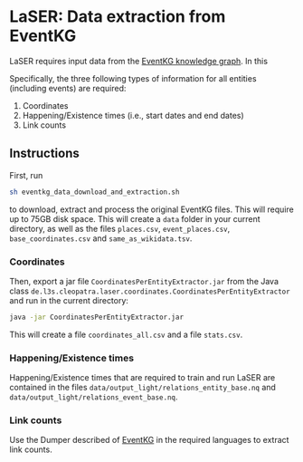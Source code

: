 # LaSER: Data extraction from EventKG

LaSER requires input data from the [EventKG knowledge graph](https://eventkg.l3s.uni-hannover.de/).
In this 

Specifically, the three following types of information for all entities (including events) are required:
1. Coordinates
2. Happening/Existence times (i.e., start dates and end dates)
3. Link counts

## Instructions

First, run
```sh
sh eventkg_data_download_and_extraction.sh
```
to download, extract and process the original EventKG files. This will require up to 75GB disk space.
This will create a `data` folder in your current directory, as well as the files `places.csv`, `event_places.csv`, `base_coordinates.csv` and `same_as_wikidata.tsv`.

### Coordinates

Then, export a jar file `CoordinatesPerEntityExtractor.jar` from the Java class `de.l3s.cleopatra.laser.coordinates.CoordinatesPerEntityExtractor` and run in the current directory:

```sh
java -jar CoordinatesPerEntityExtractor.jar
```

This will create a file `coordinates_all.csv` and a file `stats.csv`.

### Happening/Existence times

Happening/Existence times that are required to train and run LaSER are contained in the files `data/output_light/relations_entity_base.nq` and `data/output_light/relations_event_base.nq`.

### Link counts
Use the Dumper described of [EventKG](https://github.com/sgottsch/eventkg) in the required languages to extract link counts. 